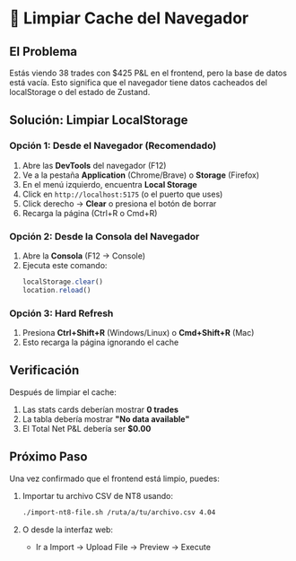 # 🧹 Limpiar Cache del Navegador

## El Problema
Estás viendo 38 trades con $425 P&L en el frontend, pero la base de datos está vacía.
Esto significa que el navegador tiene datos cacheados del localStorage o del estado de Zustand.

## Solución: Limpiar LocalStorage

### Opción 1: Desde el Navegador (Recomendado)

1. Abre las **DevTools** del navegador (F12)
2. Ve a la pestaña **Application** (Chrome/Brave) o **Storage** (Firefox)
3. En el menú izquierdo, encuentra **Local Storage**
4. Click en `http://localhost:5175` (o el puerto que uses)
5. Click derecho → **Clear** o presiona el botón de borrar
6. Recarga la página (Ctrl+R o Cmd+R)

### Opción 2: Desde la Consola del Navegador

1. Abre la **Consola** (F12 → Console)
2. Ejecuta este comando:
   ```javascript
   localStorage.clear()
   location.reload()
   ```

### Opción 3: Hard Refresh

1. Presiona **Ctrl+Shift+R** (Windows/Linux) o **Cmd+Shift+R** (Mac)
2. Esto recarga la página ignorando el cache

## Verificación

Después de limpiar el cache:

1. Las stats cards deberían mostrar **0 trades**
2. La tabla debería mostrar **"No data available"**
3. El Total Net P&L debería ser **$0.00**

## Próximo Paso

Una vez confirmado que el frontend está limpio, puedes:

1. Importar tu archivo CSV de NT8 usando:
   ```bash
   ./import-nt8-file.sh /ruta/a/tu/archivo.csv 4.04
   ```

2. O desde la interfaz web:
   - Ir a Import → Upload File → Preview → Execute
